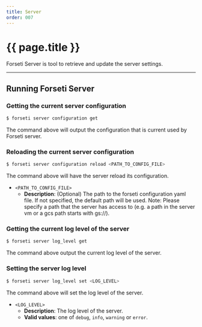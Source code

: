 ```yaml
---
title: Server
order: 007
---
```


# {{ page.title }}

Forseti Server is tool to retrieve and update the server settings.

---

## Running Forseti Server

### Getting the current server configuration

```bash
$ forseti server configuration get 
```

The command above will output the configuration that is current used by Forseti server.

### Reloading the current server configuration

```bash
$ forseti server configuration reload <PATH_TO_CONFIG_FILE> 
```

The command above will have the server reload its configuration.

* `<PATH_TO_CONFIG_FILE>` 
  * **Description**: (Optional) The path to the forseti configuration yaml file. If not specified, 
  the default path will be used. Note: Please specify a path that the server has access to (e.g. 
  a path in  the server vm or a gcs path starts with gs://).

### Getting the current log level of the server

```bash
$ forseti server log_level get
```

The command above output the current log level of the server.

### Setting the server log level

```bash
$ forseti server log_level set <LOG_LEVEL>
```

The command above will set the log level of the server.

* `<LOG_LEVEL>`
  * **Description**: The log level of the server.
  * **Valid values**: one of `debug`, `info`, `warning` or `error`.

